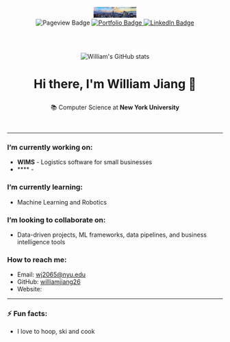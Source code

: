 
<div id="header" align="center">
  <img src="1672159096554.jpeg" width="100"/>
</div>

<div id="badges" align="center">

  <a> 
  <img src="https://komarev.com/ghpvc/?username=williamjiang26&style=for-the-badge&label=VIEWS" alt="Pageview Badge"/>
    </a>
  <a href="https://wims-sage.vercel.app">
    <img src="https://img.shields.io/badge/Portfolio-ff69b4?style=for-the-badge&" alt="Portfolio Badge"/>
  </a>
  <a href="https://www.linkedin.com/in/william-jiang26/">
    <img src="https://img.shields.io/badge/LinkedIn-blue?style=for-the-badge&logo=linkedin&logoColor=white" alt="LinkedIn Badge"/>
  </a>
</div>

<br> <br>


<p align="center">
<img src="https://github-readme-stats.vercel.app/api?username=williamjiang26&count_private=true&theme=tokyonight&hide=stars,prs,issues,contribs" alt="William's GitHub stats" width="400"/>

 <br> 
</p>

<p align="center"><h1 align="center"

><strong>Hi there, I'm William Jiang 👋</strong>
</h1>

<div align="center">
    📚 Computer Science at <strong>New York University</strong>
</div>
</p>

<br>

---

###  I’m currently working on:
- **WIMS** - Logistics software for small businesses
- **** - 

###  I’m currently learning:
- Machine Learning and Robotics

###  I’m looking to collaborate on:
- Data-driven projects, ML frameworks, data pipelines, and business intelligence tools


###  How to reach me:
- Email: [wj2065@nyu.edu](mailto:dan9232@nyu.edu)
- GitHub: [williamjiang26](https://github.com/williamjiang26)
- Website: 

---

### ⚡ Fun facts:
- I love to hoop, ski and cook

<!--add line spacing -->
<br> <br>

